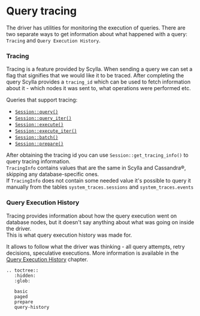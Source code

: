 # Query tracing

The driver has utilities for monitoring the execution of queries.
There are two separate ways to get information about what happened with a query: `Tracing` and `Query Execution History`.

### Tracing

Tracing is a feature provided by Scylla. When sending a query we can set a flag that signifies that we would like it to be traced.
After completing the query Scylla provides a `tracing_id` which can be used to fetch information about it - which nodes it was sent to, what operations were performed etc.

Queries that support tracing:
* [`Session::query()`](basic.md)
* [`Session::query_iter()`](paged.md)
* [`Session::execute()`](basic.md)
* [`Session::execute_iter()`](paged.md)
* [`Session::batch()`](basic.md)
* [`Session::prepare()`](prepare.md)

After obtaining the tracing id you can use `Session::get_tracing_info()` to query tracing information.\
`TracingInfo` contains values that are the same in Scylla and Cassandra®, skipping any database-specific ones.\
If `TracingInfo` does not contain some needed value it's possible to query it manually from the tables
`system_traces.sessions` and `system_traces.events`

### Query Execution History

Tracing provides information about how the query execution went on database nodes, but it doesn't say anything about what was going on inside the driver.\
This is what query execution history was made for.

It allows to follow what the driver was thinking - all query attempts, retry decisions, speculative executions.
More information is available in the [Query Execution History](query-history.md) chapter.

```eval_rst
.. toctree::
   :hidden:
   :glob:

   basic
   paged
   prepare
   query-history
```